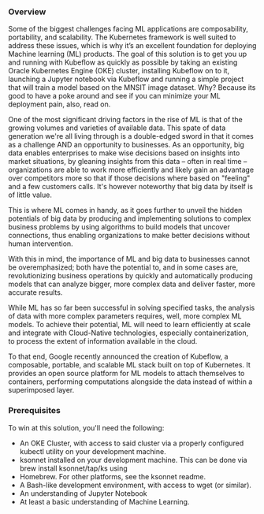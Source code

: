 ### Overview

Some of the biggest challenges facing ML applications are composability, portability, and scalability. The Kubernetes framework is well suited to address these issues, which is why it’s an excellent foundation for deploying Machine learning (ML) products. The goal of this solution is to get you up and running with Kubeflow as quickly as possible by taking an existing Oracle Kubernetes Engine (OKE) cluster, installing Kubeflow on to it, launching a Jupyter notebook via Kubeflow and running a simple project that will train a model based on the MNSIT image dataset. Why? Because its good to have a poke around and see if you can minimize your ML deployment pain, also, read on. 

One of the most significant driving factors in the rise of ML is that of the growing volumes and varieties of available data. This spate of data generation we're all living through is a double-edged sword in that it comes as a challenge AND an opportunity to businesses. As an opportunity, big data enables enterprises to make wise decisions based on insights into market situations,  by gleaning insights from this data – often in real time – organizations are able to work more efficiently and likely gain an advantage over competitors more so that if those decisions where based on "feeling" and a few customers calls.  It's however noteworthy that big data by itself is of little value.

This is where ML comes in handy, as it goes further to unveil the hidden potentials of big data by producing and implementing solutions to complex business problems by using algorithms to build models that uncover connections, thus enabling organizations to make better decisions without human intervention.

With this in mind, the importance of ML and big data to businesses cannot be overemphasized; both have the potential to, and in some cases are, revolutionizing business operations by quickly and automatically producing models that can analyze bigger, more complex data and deliver faster, more accurate results.

While ML has so far been successful in solving specified tasks, the analysis of data with more complex parameters requires, well, more complex ML models. To achieve their potential, ML will need to learn efficiently at scale and integrate with Cloud-Native technologies, especially containerization, to process the extent of information available in the cloud.

To that end, Google recently announced the creation of Kubeflow, a composable, portable, and scalable ML stack built on top of Kubernetes. It provides an open source platform for ML models to attach themselves to containers, performing computations alongside the data instead of within a superimposed layer.


### Prerequisites

To win at this solution, you'll need the following: 

* An OKE Cluster, with access to said cluster via a properly configured kubectl utility on your development machine.
* ksonnet installed on your development machine. This can be done via brew install ksonnet/tap/ks using
* Homebrew. For other platforms, see the ksonnet readme. 
* A Bash-like development environment, with access to wget (or similar). 
* An understanding of Jupyter Notebook
* At least a basic understanding of Machine Learning.